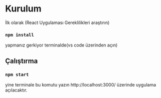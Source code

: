# Kurulum

İlk olarak 
(React Uygulaması Gereklilikleri araştırın)
### `npm install`

 yapmanız gerkiyor terminalde(vs code üzerinden açın)

## Çalıştırma
### `npm start`

yine terminale bu komutu yazın 
http://localhost:3000/ üzerinde uygulama açılacaktır.
